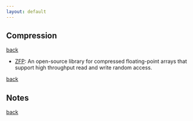 ```yaml
---
layout: default
---
```


## Compression

[back](./)

* [ZFP][ZFP]: An open-source library for compressed floating-point arrays that
  support high throughput read and write random access.

[back](./)

## Notes

[back](./)

[ZFP]: https://computing.llnl.gov/projects/zfp
